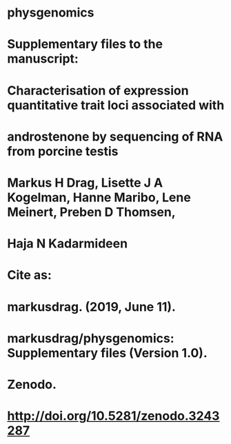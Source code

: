 # physgenomics
# Supplementary files to the manuscript:
# Characterisation of expression quantitative trait loci associated with 
# androstenone by sequencing of RNA from porcine testis
# Markus H Drag, Lisette J A Kogelman, Hanne Maribo, Lene Meinert, Preben D Thomsen, 
# Haja N Kadarmideen

# Cite as: 
# markusdrag. (2019, June 11). 
# markusdrag/physgenomics: Supplementary files (Version 1.0). 
# Zenodo. 
# http://doi.org/10.5281/zenodo.3243287
